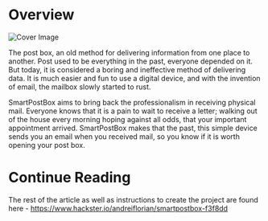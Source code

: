 # Overview
![Cover Image](https://hackster.imgix.net/uploads/attachments/512164/cover_image_GZpJpoXk3m.JPG?auto=compress%2Cformat&w=900&h=675&fit=min)

The post box, an old method for delivering information from one place to another. Post used to be everything in the past, everyone depended on it. But today, it is considered a boring and ineffective method of delivering data. It is much easier and fun to use a digital device, and with the invention of email, the mailbox slowly started to rust.

SmartPostBox aims to bring back the professionalism in receiving physical mail. Everyone knows that it is a pain to wait to receive a letter; walking out of the house every morning hoping against all odds, that your important appointment arrived. SmartPostBox makes that the past, this simple device sends you an email when you received mail, so you know if it is worth opening your post box.

# Continue Reading
The rest of the article as well as instructions to create the project are found here - https://www.hackster.io/andreiflorian/smartpostbox-f3f8dd
